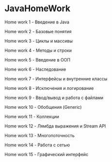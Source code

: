 # JavaHomeWork
Home work 1 - Введение в Java

Home work 2 - Базовые понятия

Home work 3 - Циклы и массивы	

Home work 4 - Методы и строки

Home work 5 - Введение в ООП

Home work 6 - Наследование

Home work 7 - Интерфейсы и внутренние классы

Home work 8 - Исключения и логирование

Home work 9 - Ввод/вывод и работа с файлами

Home work 10 - Обобщения (Generic)

Home work 11 - Коллекции 

Home work 12 - Лямбда выражения и Stream API

Home work 13 - Многопоточность

Home work 14 - Работа с сетью

Home work 15 - Графический интерфейс
